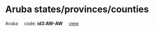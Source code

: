 # Aruba states/provinces/counties
Aruba&nbsp;&nbsp;&nbsp;&nbsp;&nbsp;code: **id3:AW-AW**&nbsp;&nbsp;&nbsp;&nbsp;&nbsp;[view](../../export/geojson/medium/id3/aw/aw.geojson)&nbsp;&nbsp;&nbsp;&nbsp;&nbsp;

